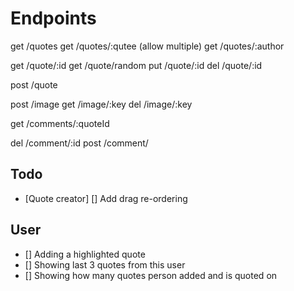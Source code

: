 # Endpoints

get /quotes
get /quotes/:qutee (allow multiple)
get /quotes/:author

get /quote/:id
get /quote/random
put /quote/:id
del /quote/:id

post /quote

post /image
get /image/:key
del /image/:key

get /comments/:quoteId

del /comment/:id
post /comment/

## Todo

- [Quote creator] [] Add drag re-ordering

## User

- [] Adding a highlighted quote
- [] Showing last 3 quotes from this user
- [] Showing how many quotes person added and is quoted on